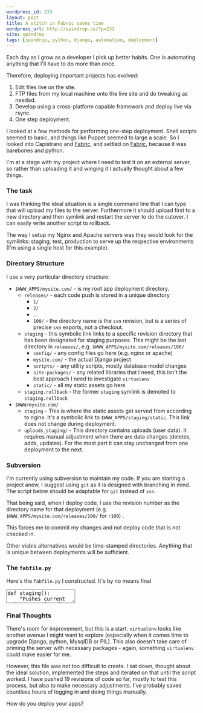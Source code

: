```yaml
---
wordpress_id: 233
layout: post
title: A stitch in Fabric saves time
wordpress_url: http://spindrop.us/?p=233
site: spindrop
tags: [spindrop, python, django, automation, deployment]
---
```

[f]: http://www.nongnu.org/fab/

Each day as I grow as a developer I pick up better habits.  One is automating anything that I'll have to do more than once.

Therefore, deploying important projects has evolved:

1. Edit files live on the site.
2. FTP files from my local machine onto the live site and do tweaking as needed.
3. Develop using a cross-platform capable framework and deploy live via rsync.
4. One step deployment.

I looked at a few methods for performing one-step deployment.  Shell scripts seemed to basic, and things like Puppet seemed to large a scale.  So I looked into Capistrano and [Fabric][f], and settled on [Fabric][f], because it was barebones and python.

I'm at a stage with my project where I need to test it on an external server, so rather than uploading it and winging it I actually thought about a few things.

<!--more-->

### The task

I was thinking the ideal situation is a single command line that I can type that will upload my files to the server.  Furthermore it should upload first to a new directory and then symlink and restart the server to do the cutover.  I can easily write another script to rollback.

The way I setup my Nginx and Apache servers was they would look for the symlinks: staging, test, production to serve up the respective environments (I'm using a single host for this example).


### Directory Structure

I use a very particular directory structure:

* `$WWW_APPS/mysite.com/` - is my root app deployment directory.
	* `releases/` - each code push is stored in a unique directory
		* `1/`
		* `2/`
		* ...
		* `100/` - the directory name is the `svn` revision, but is a series of precise `svn` exports, not a checkout.
	* `staging` - this symbolic link links to a specific revision directory that has been designated for staging purposes.  This might be the last directory in `releases/`, e.g. `$WWW_APPS/mysite.com/releases/100/`
		* `config/` - any config files go here (e.g. nginx or apache)
		* `mysite.com/` - the actual Django project
		* `scripts/` - any utility scripts, mostly database model changes
		* `site-packages/` - any related libraries that I need, this isn't the best approach I need to investigate `virtualenv`
		* `static/` - all my static assets go here
	* `staging.rollback` - the former `staging` symlink is demoted to `staging.rollback`
* `$WWW/mysite.com/`  
	* `staging` - This is where the static assets get served from according to nginx.  It's a symbolic link to `$WWW_APPS/staging/static`.  This link does not change during deployment.
	* `uploads_staging/` - This directory contains uploads (user data).  It requires manual adjustment when there are data changes (deletes, adds, updates).  For the most part it can stay unchanged from one deployment to the next.


### Subversion

I'm currently using subversion to maintain my code.  If you are starting a project anew, I suggest using `git` as it is designed with branching in mind.  The script below should be adaptable for `git` instead of `svn`.

That being said, when I deploy code, I use the revision number as the directory name for that deployment (e.g. `$WWW_APPS/mysite.com/releases/100/` for `r100`) .  

This forces me to commit my changes and not deploy code that is not checked in.

Other viable alternatives would be time-stamped directories.  Anything that is unique between deployments will be sufficient.

### The `fabfile.py`

Here's the `fabfile.py` I constructed.  It's by no means final


<div><textarea name="code" class="python">
def staging():
    "Pushes current code to staging, hups Apache"
    # get the build number    
    local('svn up mysite.com')
    
    config.svn_version   = svn_get_version()
    
    if not config.svn_version:
        abort()
    
    config.static_path   = '/var/www/static.mysite.com'
    config.svn_path      = 'http://svn.mysite.com/trunk'
    config.svn_export    = 'svn export -q -r %(svn_version)s'
    
    run('mkdir %(path)s', fail='abort')
    
    # svn export mysite.com to path 
    run('%(svn_export)s %(svn_path)s/mysite.com %(path)s/mysite.com', fail='abort')
    
    # svn export site-packages to site-packages
    run('%(svn_export)s %(svn_path)s/site-packages %(path)s/site-packages', fail='abort')
    
    # svn export mysite.com to path 
    run('%(svn_export)s %(svn_path)s/scripts %(path)s/scripts', fail='warn')
    
    # svn export configs
    run('%(svn_export)s %(svn_path)s/config %(path)s/config', fail='abort')
    
    # export /var/www/static.mysite.com/releases/%(svn_version) 
    run('%(svn_export)s %(svn_path)s/static %(path)s/static', fail='abort')
    
    # symlink to images from /var/www/static.mysite.com/staging/images/menuitems/* new release dir
    run("rm -r %(path)s/static/images/menuitems", fail=abort)
    run("ln -s %(static_path)s/menuitems_staging %(path)s/static/images/menuitems", fail=abort)

    # rotate "staging" symlinks
    run('rm %(releases_path)s/staging.rollback', fail='warn')
    run('mv %(releases_path)s/staging  %(releases_path)s/staging.rollback', fail='warn')

    # staging sym to new destination
    run('ln -s %(path)s %(releases_path)s/staging', fail='abort')
    
    # server is hup'd
    invoke(hup)

def rm_cur_rev():
    config.svn_version   = svn_get_version()
    run('rm -rf %(path)s', fail='abort')

def hup():
    sudo('/etc/init.d/apache2 restart')
    sudo('/etc/init.d/nginx restart')
    
    
def svn_get_version():
    from subprocess import Popen, PIPE
    output = Popen(["svn", "info", "mysite.com"], stdout=PIPE).communicate()[0]
    return output.partition('Revision: ')[2].partition('\n')[0]



config.fab_hosts = ['mysite.com']
config.fab_user = 'builder'
config.releases_path = '/var/www_apps/mysite.com'
config.path          = '%(releases_path)s/releases/$(svn_version)'


</textarea></div>

### Final Thoughts

There's room for improvement, but this is a start.  `virtualenv` looks like another avenue I might want to explore (especially when it comes time to upgrade Django, python, MysqlDB or PIL).  This also doesn't take care of priming the server with necessary packages - again, something `virtualenv` could make easier for me.

However, this file was not too difficult to create.  I sat down, thought about the ideal solution, implemented the steps and iterated on that until the script worked.  I have pushed 19 revisions of code so far, mostly to test this process, but also to make necessary adjustments.  I've probably saved countless hours of logging in and doing things manually.

How do you deploy your apps?
